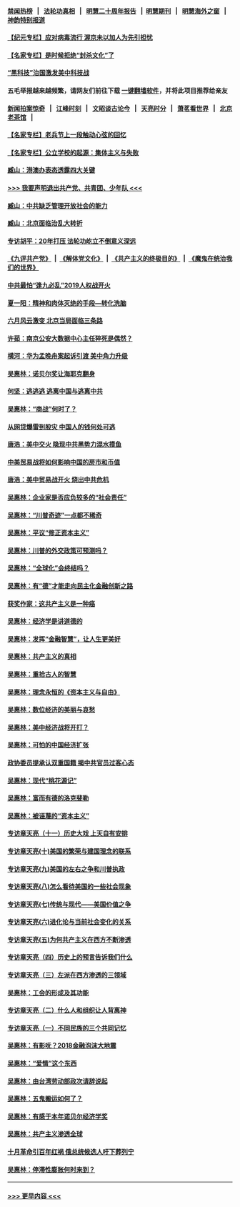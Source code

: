 #### [禁闻热榜](热点新闻.md?=0)  &nbsp;&nbsp;|&nbsp;&nbsp; [法轮功真相](https://github.com/gfw-breaker/truth/blob/master/README.md?=0) &nbsp;&nbsp;|&nbsp;&nbsp; [明慧二十周年报告](https://github.com/gfw-breaker/mh-reports/blob/master/README.md?=0) &nbsp;&nbsp;|&nbsp;&nbsp;[明慧期刊](https://github.com/gfw-breaker/mh-qikan) &nbsp;&nbsp;|&nbsp;&nbsp; [明慧海外之窗](https://github.com/gfw-breaker/mh-news/blob/master/README.md?=0) &nbsp;&nbsp;|&nbsp;&nbsp; [神韵特别报道](https://github.com/gfw-breaker/mh-news/blob/master/shenyun.md?=0)
#### [【纪元专栏】应对病毒流行 渥京未以加人为先引担忧](../pages/nsc423/n11875714.md?t=03072302) 
#### [【名家专栏】是时候拒绝“封杀文化”了](../pages/nsc423/n11814093.md?t=03072302) 
#### [“黑科技”治国激发美中科技战](../pages/nsc423/n11638056.md?t=03072302) 
#### 五毛举报越来越频繁，请网友们前往下载 [一键翻墙软件](https://github.com/gfw-breaker/ssr-accounts)，并将此项目推荐给亲友
#### [新闻拍案惊奇](https://github.com/gfw-breaker/banned-news/blob/master/pages/link4.md) &nbsp;&nbsp;|&nbsp;&nbsp; [江峰时刻](https://github.com/gfw-breaker/banned-news/blob/master/pages/link4.md) &nbsp;&nbsp;|&nbsp;&nbsp; [文昭谈古论今](https://github.com/gfw-breaker/banned-news/blob/master/pages/link4.md) &nbsp;&nbsp;|&nbsp;&nbsp; [天亮时分](https://github.com/gfw-breaker/banned-news/blob/master/pages/link4.md) &nbsp;&nbsp;|&nbsp;&nbsp; [萧茗看世界](https://github.com/gfw-breaker/banned-news/blob/master/pages/link4.md) &nbsp;&nbsp;|&nbsp;&nbsp; [北京老茶馆](https://github.com/gfw-breaker/banned-news/blob/master/pages/link4.md) &nbsp;&nbsp;|&nbsp;&nbsp; 
#### [【名家专栏】老兵节上一段触动心弦的回忆](../pages/nsc423/n11646016.md?t=03072302) 
#### [【名家专栏】公立学校的起源：集体主义与失败](../pages/nsc423/n11601833.md?t=03072302) 
#### [臧山：港澳办表态透露四大关键](../pages/nsc423/n11421628.md?t=03072302) 
#### [>>> 我要声明退出共产党、共青团、少年队 <<<](https://github.com/begood0513/goodnews/blob/master/quit/letter.md) 
#### [臧山：中共缺乏管理开放社会的能力](../pages/nsc423/n11407457.md?t=03072302) 
#### [臧山：北京面临治乱大转折](../pages/nsc423/n11406895.md?t=03072302) 
#### [专访胡平：20年打压 法轮功屹立不倒意义深远](../pages/nsc423/n11398800.md?t=03072302) 
#### [《九评共产党》](https://github.com/begood0513/9ping.md/blob/master/README.md) &nbsp;|&nbsp; [《解体党文化》](../../../../jtdwh.md/blob/master/README.md)  &nbsp;|&nbsp; [《共产主义的终极目的》](../../../../gczydzjmd.md/blob/master/README.md) &nbsp;|&nbsp; [《魔鬼在统治我们的世界》](../../../../mgztzwmdsj.md/blob/master/README.md) 
#### [中共最怕“逢九必乱”2019人权战开火](../pages/nsc423/n11385248.md?t=03072302) 
#### [夏一阳：精神和肉体灭绝的手段—转化洗脑](../pages/nsc423/n11368250.md?t=03072302) 
#### [六月风云激变 北京当局面临三条路](../pages/nsc423/n11313668.md?t=03072302) 
#### [许茹：南京公安大数据中心主任猝死是偶然？](../pages/nsc423/n11064744.md?t=03072302) 
#### [横河：华为孟晚舟案起诉引渡 美中角力升级](../pages/nsc423/n11027230.md?t=03072302) 
#### [吴惠林：诺贝尔奖让海耶克翻身](../pages/nsc423/n10890049.md?t=03072302) 
#### [何坚：逃逃逃 逃离中国与逃离中共](../pages/nsc423/n10592891.md?t=03072302) 
#### [吴惠林：“商战”何时了？](../pages/nsc423/n10573558.md?t=03072302) 
#### [从网贷爆雷到股灾 中国人的钱何处可逃](../pages/nsc423/n10572800.md?t=03072302) 
#### [唐浩：美中交火 隐现中共黑势力混水摸鱼](../pages/nsc423/n10544040.md?t=03072302) 
#### [中美贸易战将如何影响中国的房市和币值](../pages/nsc423/n10543697.md?t=03072302) 
#### [唐浩：美中贸易战开火 烧出中共危机](../pages/nsc423/n10540126.md?t=03072302) 
#### [吴惠林：企业家是否应负较多的“社会责任”](../pages/nsc423/n10535022.md?t=03072302) 
#### [吴惠林：“川普奇迹”一点都不稀奇](../pages/nsc423/n10512808.md?t=03072302) 
#### [吴惠林：平议“修正资本主义”](../pages/nsc423/n10495724.md?t=03072302) 
#### [吴惠林：川普的外交政策可预测吗？](../pages/nsc423/n10462387.md?t=03072302) 
#### [吴惠林：“全球化”会终结吗？](../pages/nsc423/n10452838.md?t=03072302) 
#### [吴惠林：有“德”才能走向民主化金融创新之路](../pages/nsc423/n10432292.md?t=03072302) 
#### [获奖作家：这共产主义是一种癌](../pages/nsc423/n10431541.md?t=03072302) 
#### [吴惠林：经济学是讲道德的](../pages/nsc423/n10398014.md?t=03072302) 
#### [吴惠林：发挥“金融智慧”，让人生更美好](../pages/nsc423/n10375019.md?t=03072302) 
#### [吴惠林：共产主义的真相](../pages/nsc423/n10351394.md?t=03072302) 
#### [吴惠林：重拾古人的智慧](../pages/nsc423/n10337691.md?t=03072302) 
#### [吴惠林：理念永恒的《资本主义与自由》](../pages/nsc423/n10316274.md?t=03072302) 
#### [吴惠林：数位经济的美丽与哀愁](../pages/nsc423/n10292946.md?t=03072302) 
#### [吴惠林：美中经济战将开打？](../pages/nsc423/n10258825.md?t=03072302) 
#### [吴惠林：可怕的中国经济扩张](../pages/nsc423/n10219147.md?t=03072302) 
#### [政协委员提承认双重国籍 揭中共官员过客心态](../pages/nsc423/n10208809.md?t=03072302) 
#### [吴惠林：现代“桃花源记”](../pages/nsc423/n10185234.md?t=03072302) 
#### [吴惠林：富而有德的洛克斐勒](../pages/nsc423/n10142264.md?t=03072302) 
#### [吴惠林：被诬蔑的“资本主义”](../pages/nsc423/n10124816.md?t=03072302) 
#### [专访章天亮（十一）历史大戏 上天自有安排](../pages/nsc423/n10094905.md?t=03072302) 
#### [专访章天亮(十)美国的繁荣与建国理念的联系](../pages/nsc423/n10094899.md?t=03072302) 
#### [专访章天亮(九)美国的左右之争和川普执政](../pages/nsc423/n10094889.md?t=03072302) 
#### [专访章天亮(八)怎么看待美国的一些社会现象](../pages/nsc423/n10094857.md?t=03072302) 
#### [专访章天亮(七)传统与现代——美国价值之争](../pages/nsc423/n10093140.md?t=03072302) 
#### [专访章天亮(六)进化论与当前社会变化的关系](../pages/nsc423/n10092036.md?t=03072302) 
#### [专访章天亮(五)为何共产主义在西方不断渗透](../pages/nsc423/n10083620.md?t=03072302) 
#### [专访章天亮（四）历史上的预言告诉我们什么](../pages/nsc423/n10083606.md?t=03072302) 
#### [专访章天亮（三）左派在西方渗透的三领域](../pages/nsc423/n10081115.md?t=03072302) 
#### [吴惠林：工会的形成及其功能](../pages/nsc423/n10080633.md?t=03072302) 
#### [专访章天亮（二）什么人和组织让人背离神](../pages/nsc423/n10076637.md?t=03072302) 
#### [专访章天亮（一）不同民族的三个共同记忆](../pages/nsc423/n10074188.md?t=03072302) 
#### [吴惠林：有影呒？2018金融泡沫大地震](../pages/nsc423/n10040534.md?t=03072302) 
#### [吴惠林：“爱情”这个东西](../pages/nsc423/n10019423.md?t=03072302) 
#### [吴惠林：由台湾劳动部政次请辞说起](../pages/nsc423/n9979679.md?t=03072302) 
#### [吴惠林：五鬼搬运如何了？](../pages/nsc423/n9925338.md?t=03072302) 
#### [吴惠林：有感于本年诺贝尔经济学奖](../pages/nsc423/n9871883.md?t=03072302) 
#### [吴惠林：共产主义渗透全球](../pages/nsc423/n9812748.md?t=03072302) 
#### [十月革命引百年红祸 俄总统候选人吁下葬列宁](../pages/nsc423/n9810182.md?t=03072302) 
#### [吴惠林：停滞性膨胀何时来到？](../pages/nsc423/n9764136.md?t=03072302) 

----
#### [ >>> 更早内容 <<< ](../indexes/nsc423-earlier.md)
